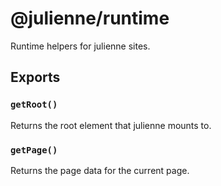 # @julienne/runtime

Runtime helpers for julienne sites.

## Exports

### `getRoot()`

Returns the root element that julienne mounts to.

### `getPage()`

Returns the page data for the current page.
